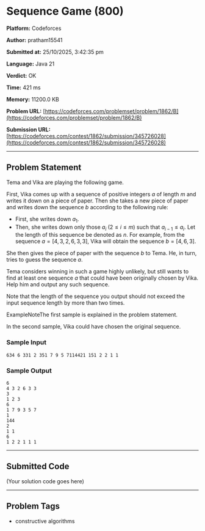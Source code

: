 
# Sequence Game (800)

**Platform:** Codeforces  

**Author:** pratham15541  

**Submitted at:** 25/10/2025, 3:42:35 pm  

**Language:** Java 21  

**Verdict:** OK  

**Time:** 421 ms  

**Memory:** 11200.0 KB  

**Problem URL:** [https://codeforces.com/problemset/problem/1862/B](https://codeforces.com/problemset/problem/1862/B)  

**Submission URL:** [https://codeforces.com/contest/1862/submission/345726028](https://codeforces.com/contest/1862/submission/345726028)  

---

## Problem Statement
Tema and Vika are playing the following game.

First, Vika comes up with a sequence of positive integers $a$ of length $m$ and writes it down on a piece of paper. Then she takes a new piece of paper and writes down the sequence $b$ according to the following rule: 

 
*  First, she writes down $a_1$. 
*  Then, she writes down only those $a_i$ ($2 \le i \le m$) such that $a_{i - 1} \le a_i$. Let the length of this sequence be denoted as $n$. For example, from the sequence $a=[4, 3, 2, 6, 3, 3]$, Vika will obtain the sequence $b=[4, 6, 3]$.

She then gives the piece of paper with the sequence $b$ to Tema. He, in turn, tries to guess the sequence $a$.

Tema considers winning in such a game highly unlikely, but still wants to find at least one sequence $a$ that could have been originally chosen by Vika. Help him and output any such sequence.

Note that the length of the sequence you output should not exceed the input sequence length by more than two times.

ExampleNoteThe first sample is explained in the problem statement.

In the second sample, Vika could have chosen the original sequence.

### Sample Input
```
634 6 331 2 351 7 9 5 7114421 151 2 2 1 1
```

### Sample Output
```
6
4 3 2 6 3 3
3
1 2 3
6
1 7 9 3 5 7
1
144
2
1 1
6
1 2 2 1 1 1
```

---

## Submitted Code
(Your solution code goes here)

---

## Problem Tags
- constructive algorithms
